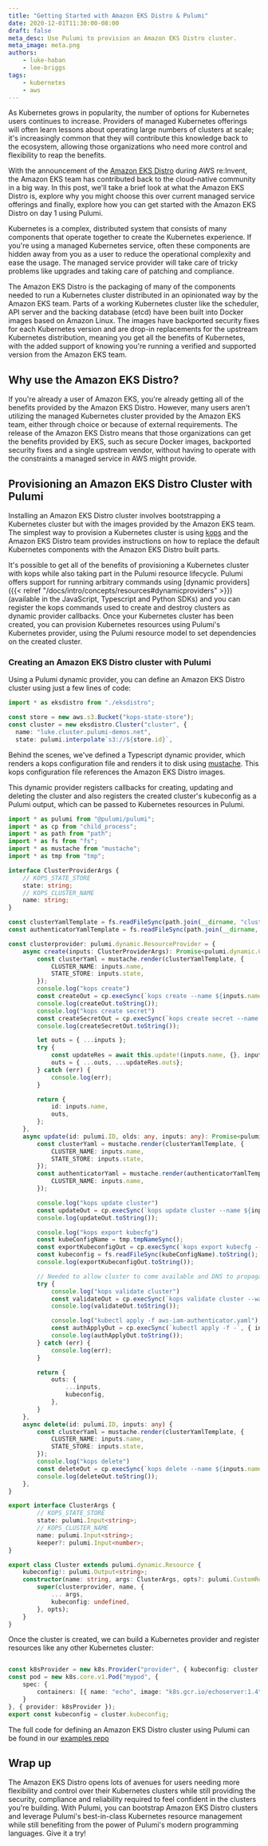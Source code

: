 ```yaml
---
title: "Getting Started with Amazon EKS Distro & Pulumi"
date: 2020-12-01T11:30:00-08:00
draft: false
meta_desc: Use Pulumi to provision an Amazon EKS Distro cluster.
meta_image: meta.png
authors:
    - luke-hoban
    - lee-briggs
tags:
    - kubernetes
    - aws
---
```


As Kubernetes grows in popularity, the number of options for Kubernetes users continues to increase. Providers of managed Kubernetes offerings will often learn lessons about operating large numbers of clusters at scale; it's increasingly common that they will contribute this knowledge back to the ecosystem, allowing those organizations who need more control and flexibility to reap the benefits.

With the announcement of the [Amazon EKS Distro](https://aws.amazon.com/blogs/opensource/introducing-amazon-eks-distro/) during AWS re:Invent, the Amazon EKS team has contributed back to the cloud-native community in a big way. In this post, we'll take a brief look at what the Amazon EKS Distro is, explore why you might choose this over current managed service offerings and finally, explore how you can get started with the Amazon EKS Distro on day 1 using Pulumi.

<!--more-->

Kubernetes is a complex, distributed system that consists of many components that operate together to create the Kubernetes experience. If you're using a managed Kubernetes service, often these components are hidden away from you as a user to reduce the operational complexity and ease the usage. The managed service provider will take care of tricky problems like upgrades and taking care of patching and compliance.

The Amazon EKS Distro is the packaging of many of the components needed to run a Kubernetes cluster distributed in an opinionated way by the Amazon EKS team. Parts of a working Kubernetes cluster like the scheduler, API server and the backing database (etcd) have been built into Docker images based on Amazon Linux. The images have backported security fixes for each Kubernetes version and are drop-in replacements for the upstream Kubernetes distribution, meaning you get all the benefits of Kubernetes, with the added support of knowing you're running a verified and supported version from the Amazon EKS team.

## Why use the Amazon EKS Distro?

If you're already a user of Amazon EKS, you're already getting all of the benefits provided by the Amazon EKS Distro. However, many users aren't utilizing the managed Kubernetes cluster provided by the Amazon EKS team, either through choice or because of external requirements. The release of the Amazon EKS Distro means that those organizations can get the benefits provided by EKS, such as secure Docker images, backported security fixes and a single upstream vendor, without having to operate with the constraints a managed service in AWS might provide.

## Provisioning an Amazon EKS Distro Cluster with Pulumi

Installing an Amazon EKS Distro cluster involves bootstrapping a Kubernetes cluster but with the images provided by the Amazon EKS team. The simplest way to provision a Kubernetes cluster is using [kops](https://kops.sigs.k8s.io/) and the Amazon EKS Distro team provides instructions on how to replace the default Kubernetes components with the Amazon EKS Distro built parts.

It's possible to get all of the benefits of provisioning a Kubernetes cluster with kops while also taking part in the Pulumi resource lifecycle. Pulumi offers support for running arbitrary commands using [dynamic providers]({{< relref "/docs/intro/concepts/resources#dynamicproviders" >}}) (available in the JavaScript, Typescript and Python SDKs) and you can register the kops commands used to create and destroy clusters as dynamic provider callbacks. Once your Kubernetes cluster has been created, you can provision Kubernetes resources using Pulumi's Kubernetes provider, using the Pulumi resource model to set dependencies on the created cluster.

### Creating an Amazon EKS Distro cluster with Pulumi

Using a Pulumi dynamic provider, you can define an Amazon EKS Distro cluster using just a few lines of code:

```typescript
import * as eksdistro from "./eksdistro";

const store = new aws.s3.Bucket("kops-state-store");
const cluster = new eksdistro.Cluster("cluster", {
  name: "luke.cluster.pulumi-demos.net",
  state: pulumi.interpolate`s3://${store.id}`,
```

Behind the scenes, we've defined a Typescript dynamic provider, which renders a kops configuration file and renders it to disk using [mustache](https://mustache.github.io/). This kops configuration file references the Amazon EKS Distro images.

This dynamic provider registers callbacks for creating, updating and deleting the cluster and also registers the created cluster's kubeconfig as a Pulumi output, which can be passed to Kubernetes resources in Pulumi.

```typescript
import * as pulumi from "@pulumi/pulumi";
import * as cp from "child_process";
import * as path from "path";
import * as fs from "fs";
import * as mustache from "mustache";
import * as tmp from "tmp";

interface ClusterProviderArgs {
    // KOPS_STATE_STORE
    state: string;
    // KOPS_CLUSTER_NAME
    name: string;
}

const clusterYamlTemplate = fs.readFileSync(path.join(__dirname, "cluster.yaml")).toString();
const authenticatorYamlTemplate = fs.readFileSync(path.join(__dirname, "aws-iam-authenticator.yaml")).toString();

const clusterprovider: pulumi.dynamic.ResourceProvider = {
    async create(inputs: ClusterProviderArgs): Promise<pulumi.dynamic.CreateResult> {
        const clusterYaml = mustache.render(clusterYamlTemplate, {
            CLUSTER_NAME: inputs.name,
            STATE_STORE: inputs.state,
        });
        console.log("kops create")
        const createOut = cp.execSync(`kops create --name ${inputs.name} --state ${inputs.state} -f -`, { input: clusterYaml });
        console.log(createOut.toString());
        console.log("kops create secret")
        const createSecretOut = cp.execSync(`kops create secret --name ${inputs.name} --state ${inputs.state} sshpublickey admin -i ~/.ssh/id_rsa.pub`);
        console.log(createSecretOut.toString());

        let outs = { ...inputs };
        try {
            const updateRes = await this.update!(inputs.name, {}, inputs);
            outs = { ...outs, ...updateRes.outs};
        } catch (err) {
            console.log(err);
        }

        return {
            id: inputs.name,
            outs,
        };
    },
    async update(id: pulumi.ID, olds: any, inputs: any): Promise<pulumi.dynamic.UpdateResult> {
        const clusterYaml = mustache.render(clusterYamlTemplate, {
            CLUSTER_NAME: inputs.name,
            STATE_STORE: inputs.state,
        });
        const authenticatorYaml = mustache.render(authenticatorYamlTemplate, {
            CLUSTER_NAME: inputs.name,
        });

        console.log("kops update cluster")
        const updateOut = cp.execSync(`kops update cluster --name ${inputs.name} --state ${inputs.state} --yes`);
        console.log(updateOut.toString());

        console.log("kops export kubecfg")
        const kubeConfigName = tmp.tmpNameSync();
        const exportKubeconfigOut = cp.execSync(`kops export kubecfg --name ${inputs.name} --state ${inputs.state} --kubeconfig ${kubeConfigName}`);
        const kubeconfig = fs.readFileSync(kubeConfigName).toString();
        console.log(exportKubeconfigOut.toString());

        // Needed to allow cluster to come available and DNS to propagate
        try {
            console.log("kops validate cluster")
            const validateOut = cp.execSync(`kops validate cluster --wait 2m --name ${inputs.name} --state ${inputs.state}`);
            console.log(validateOut.toString());

            console.log("kubectl apply -f aws-iam-authenticator.yaml");
            const authApplyOut = cp.execSync(`kubectl apply -f -`, { input: authenticatorYaml });
            console.log(authApplyOut.toString());
        } catch (err) {
            console.log(err);
        }

        return {
            outs: {
                ...inputs,
                kubeconfig,
            },
        }
    },
    async delete(id: pulumi.ID, inputs: any) {
        const clusterYaml = mustache.render(clusterYamlTemplate, {
            CLUSTER_NAME: inputs.name,
            STATE_STORE: inputs.state,
        });
        console.log("kops delete")
        const deleteOut = cp.execSync(`kops delete --name ${inputs.name} --state ${inputs.state} --yes -f -`, { input: clusterYaml });
        console.log(deleteOut.toString());
    },
}

export interface ClusterArgs {
        // KOPS_STATE_STORE
        state: pulumi.Input<string>;
        // KOPS_CLUSTER_NAME
        name: pulumi.Input<string>;
        keeper?: pulumi.Input<number>;
}

export class Cluster extends pulumi.dynamic.Resource {
    kubeconfig!: pulumi.Output<string>;
    constructor(name: string, args: ClusterArgs, opts?: pulumi.CustomResourceOptions) {
        super(clusterprovider, name, {
            ... args,
            kubeconfig: undefined,
        }, opts);
    }
}
```

Once the cluster is created, we can build a Kubernetes provider and register resources like any other Kubernetes cluster:

```typescript

const k8sProvider = new k8s.Provider("provider", { kubeconfig: cluster.kubeconfig });
const pod = new k8s.core.v1.Pod("mypod", {
    spec: {
        containers: [{ name: "echo", image: "k8s.gcr.io/echoserver:1.4" }],
    }
}, { provider: k8sProvider });
export const kubeconfig = cluster.kubeconfig;
```

The full code for defining an Amazon EKS Distro cluster using Pulumi can be found in our [examples repo](https://github.com/pulumi/examples/tree/master/aws-ts-eks-distro)

## Wrap up

The Amazon EKS Distro opens lots of avenues for users needing more flexibility and control over their Kubernetes clusters while still providing the security, compliance and reliability required to feel confident in the clusters you're building. With Pulumi, you can bootstrap Amazon EKS Distro clusters and leverage Pulumi's best-in-class Kubernetes resource management while still benefiting from the power of Pulumi's modern programming languages. Give it a try!
